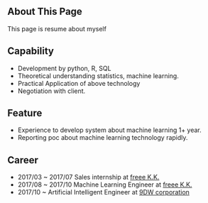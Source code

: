 ## About This Page
This page is resume about myself

## Capability 
- Development by python, R, SQL
- Theoretical understanding statistics, machine learning.
- Practical Application of above technology
- Negotiation with client.

## Feature
- Experience to develop system about machine learning 1+ year.
- Reporting poc about machine learning technology rapidly.


## Career 
- 2017/03 ~ 2017/07
  Sales internship at [freee K.K.](https://corp.freee.co.jp/)
- 2017/08 ~ 2017/10 
  Machine Learning Engineer at [freee K.K.](https://corp.freee.co.jp/)
- 2017/10 ~ 
  Artificial Intelligent Engineer at [9DW corporation](https://9dw.jp/)
  

